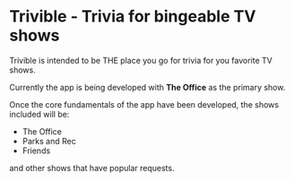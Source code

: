 # Trivible - Trivia for bingeable TV shows

Trivible is intended to be THE place you go for trivia for you favorite TV shows.

Currently the app is being developed with **The Office** as the primary show.

Once the core fundamentals of the app have been developed, the shows included will be:

- The Office
- Parks and Rec
- Friends

and other shows that have popular requests.